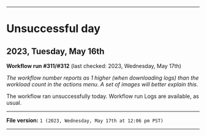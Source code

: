 
***

# Unsuccessful day

## 2023, Tuesday, May 16th

**Workflow run #311/#312** (last checked: 2023, Wednesday, May 17th)

_The workflow number reports as 1 higher (when downloading logs) than the workload count in the actions menu. A set of images will better explain this._

The workflow ran unsuccessfully today. Workflow run Logs are available, as usual.

***

**File version:** `1 (2023, Wednesday, May 17th at 12:06 pm PST)`

***
